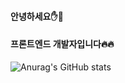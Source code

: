 #### 안녕하세요✋🤚
#### 프론트엔드 개발자입니다🔥🔥

![Anurag's GitHub stats](https://github-readme-stats.vercel.app/api?username=sukyeongh&show_icons=true&theme=buefy)
